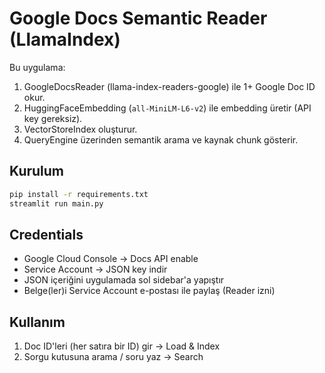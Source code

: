 # Google Docs Semantic Reader (LlamaIndex)

Bu uygulama:
1. GoogleDocsReader (llama-index-readers-google) ile 1+ Google Doc ID okur.
2. HuggingFaceEmbedding (`all-MiniLM-L6-v2`) ile embedding üretir (API key gereksiz).
3. VectorStoreIndex oluşturur.
4. QueryEngine üzerinden semantik arama ve kaynak chunk gösterir.

## Kurulum
```bash
pip install -r requirements.txt
streamlit run main.py
```

## Credentials
- Google Cloud Console → Docs API enable
- Service Account → JSON key indir
- JSON içeriğini uygulamada sol sidebar'a yapıştır
- Belge(ler)i Service Account e-postası ile paylaş (Reader izni)

## Kullanım
1. Doc ID'leri (her satıra bir ID) gir → Load & Index
2. Sorgu kutusuna arama / soru yaz → Search

